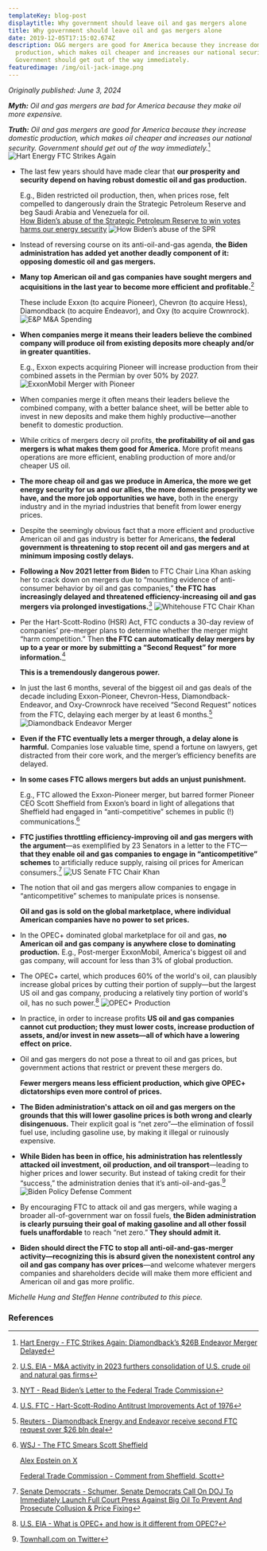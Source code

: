 ```yaml
---
templateKey: blog-post
displaytitle: Why government should leave oil and gas mergers alone
title: Why government should leave oil and gas mergers alone
date: 2019-12-05T17:15:02.674Z
description: O&G mergers are good for America because they increase domestic
  production, which makes oil cheaper and increases our national security.
  Government should get out of the way immediately.
featuredimage: /img/oil-jack-image.png
---
```

_Originally published: June 3, 2024_

***Myth:*** *Oil and gas mergers are bad for America because they make oil more expensive.*

***Truth:*** *Oil and gas mergers are good for America because they increase domestic production, which makes oil cheaper and increases our national security. Government should get out of the way immediately.*[^1]
    ![Hart Energy FTC Strikes Again](/img/ftc-strikes-again.jpg)

- The last few years should have made clear that **our prosperity and security depend on having robust domestic oil and gas production.**

    E.g., Biden restricted oil production, then, when prices rose, felt compelled to dangerously drain the Strategic Petroleum Reserve and beg Saudi Arabia and Venezuela for oil.\
    [How Biden’s abuse of the Strategic Petroleum Reserve to win votes harms our energy security](https://energytalkingpoints.com/spr/)
    ![How Biden’s abuse of the SPR](/img/biden-spr.jpg)

- Instead of reversing course on its anti-oil-and-gas agenda, **the Biden administration has added yet another deadly component of it: opposing domestic oil and gas mergers.**

- **Many top American oil and gas companies have sought mergers and acquisitions in the last year to become more efficient and profitable.**[^2]

    These include Exxon (to acquire Pioneer), Chevron (to acquire Hess), Diamondback (to acquire Endeavor), and Oxy (to acquire Crownrock).
    ![E&P M&A Spending](/img/manda-spending.jpg)

- **When companies merge it means their leaders believe the combined company will produce oil from existing deposits more cheaply and/or in greater quantities.**

    E.g., Exxon expects acquiring Pioneer will increase production from their combined assets in the Permian by over 50% by 2027.
    ![ExxonMobil Merger with Pioneer](/img/exxon-pioneer-merger.jpg)

- When companies merge it often means their leaders believe the combined company, with a better balance sheet, will be better able to invest in new deposits and make them highly productive—another benefit to domestic production.

- While critics of mergers decry oil profits, **the profitability of oil and gas mergers is what makes them good for America.** More profit means operations are more efficient, enabling production of more and/or cheaper US oil.

- **The more cheap oil and gas we produce in America, the more we get energy security for us and our allies, the more domestic prosperity we have, and the more job opportunities we have,** both in the energy industry and in the myriad industries that benefit from lower energy prices.

- Despite the seemingly obvious fact that a more efficient and productive American oil and gas industry is better for Americans, **the federal government is threatening to stop recent oil and gas mergers and at minimum imposing costly delays.**

- **Following a Nov 2021 letter from Biden** to FTC Chair Lina Khan asking her to crack down on mergers due to “mounting evidence of anti-consumer behavior by oil and gas companies,” **the FTC has increasingly delayed and threatened efficiency-increasing oil and gas mergers via prolonged investigations.**[^3]
    ![Whitehouse FTC Chair Khan](/img/whitehouse-chair-khan.jpg)

- Per the Hart-Scott-Rodino (HSR) Act, FTC conducts a 30-day review of companies’ pre-merger plans to determine whether the merger might “harm competition.” Then **the FTC can automatically delay mergers by up to a year or more by submitting a “Second Request” for more information.**[^4]

    **This is a tremendously dangerous power.**

- In just the last 6 months, several of the biggest oil and gas deals of the decade including Exxon-Pioneer, Chevron-Hess, Diamondback-Endeavor, and Oxy-Crownrock have received “Second Request” notices from the FTC, delaying each merger by at least 6 months.[^5]
    ![Diamondback Endeavor Merger](/img/diamondback-endeavor.jpg)

- **Even if the FTC eventually lets a merger through, a delay alone is harmful.** Companies lose valuable time, spend a fortune on lawyers, get distracted from their core work, and the merger’s efficiency benefits are delayed.

- **In some cases FTC allows mergers but adds an unjust punishment.**

    E.g., FTC allowed the Exxon-Pioneer merger, but barred former Pioneer CEO Scott Sheffield from Exxon’s board in light of allegations that Sheffield had engaged in “anti-competitive” schemes in public (!) communications.[^6]

- **FTC justifies throttling efficiency-improving oil and gas mergers with the argument**—as exemplified by 23 Senators in a letter to the FTC—**that they enable oil and gas companies to engage in “anticompetitive” schemes** to artificially reduce supply, raising oil prices for American consumers.[^7]
    ![US Senate FTC Chair Khan](/img/us-senate-lina-khan.jpg)

- The notion that oil and gas mergers allow companies to engage in “anticompetitive” schemes to manipulate prices is nonsense.

    **Oil and gas is sold on the global marketplace, where individual American companies have no power to set prices.**

- In the OPEC+ dominated global marketplace for oil and gas, **no American oil and gas company is anywhere close to dominating production.** E.g., Post-merger ExxonMobil, America's biggest oil and gas company, will account for less than 3% of global production.

- The OPEC+ cartel, which produces 60% of the world's oil, can plausibly increase global prices by cutting their portion of supply—but the largest US oil and gas company, producing a relatively tiny portion of world's oil, has no such power.[^8]
    ![OPEC+ Production](/img/opec-production.jpg)

- In practice, in order to increase profits **US oil and gas companies cannot cut production; they must lower costs, increase production of assets, and/or invest in new assets—all of which have a lowering effect on price.**

- Oil and gas mergers do not pose a threat to oil and gas prices, but government actions that restrict or prevent these mergers do.

    **Fewer mergers means less efficient production, which give OPEC+ dictatorships even more control of prices.**

- **The Biden administration's attack on oil and gas mergers on the grounds that this will lower gasoline prices is both wrong and clearly disingenuous.** Their explicit goal is “net zero”—the elimination of fossil fuel use, including gasoline use, by making it illegal or ruinously expensive.

- **While Biden has been in office, his administration has relentlessly attacked oil investment, oil production, and oil transport**—leading to higher prices and lower security. But instead of taking credit for their “success,” the administration denies that it’s anti-oil-and-gas.[^9]
    ![Biden Policy Defense Comment](/img/biden-comment.jpg)

- By encouraging FTC to attack oil and gas mergers, while waging a broader all-of-government war on fossil fuels, **the Biden administration is clearly pursuing their goal of making gasoline and all other fossil fuels unaffordable** to reach “net zero.” **They should admit it.**

- **Biden should direct the FTC to stop all anti-oil-and-gas-merger activity—recognizing this is absurd given the nonexistent control any oil and gas company has over prices**—and welcome whatever mergers companies and shareholders decide will make them more efficient and American oil and gas more prolific.

_Michelle Hung and Steffen Henne contributed to this piece._

### References

[^1]: [Hart Energy - FTC Strikes Again: Diamondback’s $26B Endeavor Merger Delayed](https://www.hartenergy.com/exclusives/ftc-strikes-again-diamondbacks-26b-endeavor-merger-delayed-209003)

[^2]: [U.S. EIA - M&A activity in 2023 furthers consolidation of U.S. crude oil and natural gas firms](https://www.eia.gov/todayinenergy/detail.php?id=61603)

[^3]: [NYT - Read Biden’s Letter to the Federal Trade Commission](https://www.nytimes.com/interactive/2021/11/17/us/ftc-gas-prices.html)

[^4]: [U.S. FTC - Hart-Scott-Rodino Antitrust Improvements Act of 1976](https://www.ftc.gov/legal-library/browse/statutes/hart-scott-rodino-antitrust-improvements-act-1976)

[^5]: [Reuters - Diamondback Energy and Endeavor receive second FTC request over $26 bln deal](https://www.reuters.com/markets/commodities/diamondback-energy-endeavor-receive-second-ftc-request-over-26-bln-deal-2024-04-29/)

[^6]: 
    [WSJ - The FTC Smears Scott Sheffield](https://www.wsj.com/articles/federal-trade-commission-scott-sheffield-pioneer-exxon-mobil-opec-lina-khan-cbfaeba4)

    [Alex Epstein on X](https://x.com/AlexEpstein/status/1795501502607524106)

    [Federal Trade Commission - Comment from Sheffield, Scott](https://www.regulations.gov/comment/FTC-2024-0027-0003)

[^7]: [Senate Democrats - Schumer, Senate Democrats Call On DOJ To Immediately Launch Full Court Press Against Big Oil To Prevent And Prosecute Collusion & Price Fixing](https://www.democrats.senate.gov/newsroom/press-releases/schumer-senate-democrats-call-on-doj-to-immediately-launch-full-court-press-against-big-oil-to-prevent-and-prosecute-collusion-and-price-fixing)

[^8]: [U.S. EIA - What is OPEC+ and how is it different from OPEC?](https://www.eia.gov/todayinenergy/detail.php?id=61102)

[^9]: [Townhall.com on Twitter](https://x.com/townhallcom/status/1501235888445169669)
